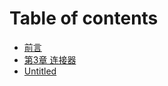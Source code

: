 # Table of contents

* [前言](README.md)
* [第3章 连接器](di-3-zhang-lian-jie-qi.md)
* [Untitled](untitled.md)

